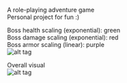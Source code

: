 A role-playing adventure game  
Personal project for fun :)


Boss health scaling (exponential): green  
Boss damage scaling (exponential): red  
Boss armor scaling (linear): purple  
![alt tag](https://i.gyazo.com/cd64dd6d073f7f3a97da1fc3b3476440.png)

Overall visual  
![alt tag](https://i.gyazo.com/5699bf1b0645fb79c57512dcf097d084.png)
